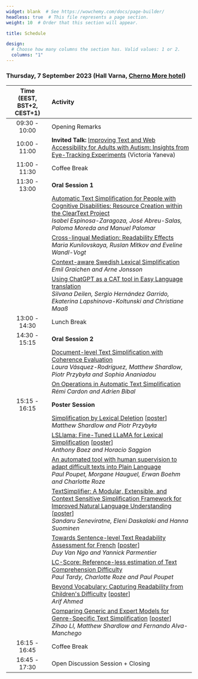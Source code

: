 ```yaml
---
widget: blank  # See https://wowchemy.com/docs/page-builder/
headless: true  # This file represents a page section.
weight: 10  # Order that this section will appear.

title: Schedule

design:
  # Choose how many columns the section has. Valid values: 1 or 2.
  columns: "1"
---
```


### Thursday, 7 September 2023 (Hall Varna, [Cherno More hotel](https://www.chernomorebg.com/en/conference-centre.html))


| Time<br>(EEST, BST+2, CEST+1) | Activity |
| :---: | :----------- |
| 09:30 - 10:00 | Opening Remarks |
| 10:00 - 11:00 | **Invited Talk:** [Improving Text and Web Accessibility for Adults with Autism: Insights from Eye-Tracking Experiments](../talks/) (Victoria Yaneva) |
| 11:00 - 11:30 | Coffee Break |
| 11:30 - 13:00 | **Oral Session 1** |
|  | [Automatic Text Simplification for People with Cognitive Disabilities: Resource Creation within the ClearText Project](papers/espinosa-zaragoza-etal-2023-automatic.pdf) <br>*Isabel Espinosa-Zaragoza, José Abreu-Salas, Paloma Moreda and Manuel Palomar* |
|  | [Cross-lingual Mediation: Readability Effects](papers/kunilovskaya-etal-2023-cross.pdf) <br>*Maria Kunilovskaya, Ruslan Mitkov and Eveline Wandl-Vogt* |
|  | [Context-aware Swedish Lexical Simplification](papers/graichen-jonsson-2023-context.pdf) <br>*Emil Graichen and Arne Jonsson* |
|  | [Using ChatGPT as a CAT tool in Easy Language translation](papers/deilen-etal-2023-using.pdf)<br>*Silvana Deilen, Sergio Hernández Garrido, Ekaterina Lapshinova-Koltunski and Christiane Maaß* |
| 13:00 - 14:30 | Lunch Break |
| 14:30 - 15:15 | **Oral Session 2** |
|  | [Document-level Text Simplification with Coherence Evaluation](papers/vasquez-rodriguez-etal-2023-document.pdf) <br>*Laura Vásquez-Rodríguez, Matthew Shardlow, Piotr Przybyła and Sophia Ananiadou* |
|  | [On Operations in Automatic Text Simplification](papers/cardon-bibal-2023-operations.pdf) <br>*Rémi Cardon and Adrien Bibal* |
| 15:15 - 16:15 | **Poster Session** |
|  | [Simplification by Lexical Deletion](papers/shardlow-przybyla-2023-simplification.pdf) [[poster](posters/shardlow-przybyla-2023-simplification.pdf)] <br>*Matthew Shardlow and Piotr Przybyła* |
|  | [LSLlama: Fine-Tuned LLaMA for Lexical Simplification](papers/baez-saggion-2023-lsllama.pdf) [[poster](posters/baez-saggion-2023-lsllama.pdf)] <br>*Anthony Baez and Horacio Saggion* |
|  | [An automated tool with human supervision to adapt difficult texts into Plain Language](papers/poupet-etal-2023-automated.pdf) <br>*Paul Poupet, Morgane Hauguel, Erwan Boehm and Charlotte Roze* |
|  | [TextSimplifier: A Modular, Extensible, and Context Sensitive Simplification Framework for Improved Natural Language Understanding](papers/seneviratne-etal-2023-textsimplifier.pdf) [[poster](posters/seneviratne-etal-2023-textsimplifier.pdf)] <br>*Sandaru Seneviratne, Eleni Daskalaki and Hanna Suominen* |
|  | [Towards Sentence-level Text Readability Assessment for French](papers/ngo-parmentier-2023-towards.pdf) [[poster](posters/ngo-parmentier-2023-towards.pdf)] <br>*Duy Van Ngo and Yannick Parmentier* |
|  | [LC-Score: Reference-less estimation of Text Comprehension Difficulty](papers/tardy-etal-2023-lc.pdf) <br>*Paul Tardy, Charlotte Roze and Paul Poupet* |
|  | [Beyond Vocabulary: Capturing Readability from Children's Difficulty](papers/ahmed-2023-beyond.pdf) [[poster](posters/ahmed-2023-beyond.pdf)]<br>*Arif Ahmed* |
|  | [Comparing Generic and Expert Models for Genre-Specific Text Simplification](papers/li-etal-2023-comparing.pdf) [[poster](posters/li-etal-2023-comparing.pdf)] <br>*Zihao LI, Matthew Shardlow and Fernando Alva-Manchego* |
| 16:15 - 16:45 | Coffee Break |
| 16:45 - 17:30 | Open Discussion Session + Closing |